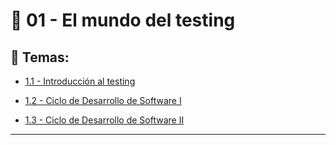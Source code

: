 # :star2: 01 - El mundo del testing

## :book: Temas:

- [1.1 - Introducción al testing](https://github.com/eugenia1984/QA-Egg/blob/main/01_el_mundo_del_testing/01_introduccion_al_testing.md)

- [1.2 - Ciclo de Desarrollo de Software I](https://github.com/eugenia1984/QA-Egg/blob/main/01_el_mundo_del_testing/02_ciclo_de_desarrollo_de_software_1.md)

- [1.3 - Ciclo de Desarrollo de Software II](https://github.com/eugenia1984/QA-Egg/blob/main/01_el_mundo_del_testing/03_ciclo_de_desarrollo_de_software_2.md)

---
